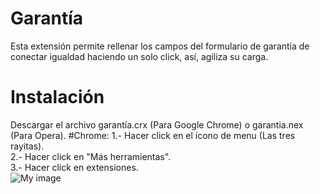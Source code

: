 # Garantía
Esta extensión permite rellenar los campos del formulario de garantía de conectar igualdad haciendo un solo click, así, agiliza su carga.
# Instalación
Descargar el archivo garantía.crx (Para Google Chrome) o garantia.nex (Para Opera).
#Chrome:
1.- Hacer click en el ícono de menu (Las tres rayitas).</br>
2.- Hacer click en "Más herramientas".</br>
3.- Hacer click en extensiones.</br>
![My image](https://dl.dropboxusercontent.com/s/garwgy4cmqpory9/instalarchrome1.png)
